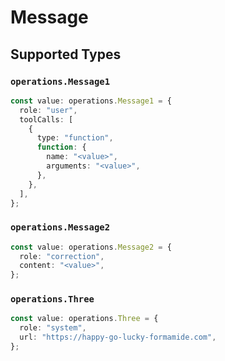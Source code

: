 # Message


## Supported Types

### `operations.Message1`

```typescript
const value: operations.Message1 = {
  role: "user",
  toolCalls: [
    {
      type: "function",
      function: {
        name: "<value>",
        arguments: "<value>",
      },
    },
  ],
};
```

### `operations.Message2`

```typescript
const value: operations.Message2 = {
  role: "correction",
  content: "<value>",
};
```

### `operations.Three`

```typescript
const value: operations.Three = {
  role: "system",
  url: "https://happy-go-lucky-formamide.com",
};
```

